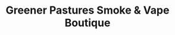 ---
title: "Greener Pastures Smoke & Vape Boutique"
url: /manchester-center/greener-pastures-smoke-und-vape-boutique/
shop: Allgemein
---